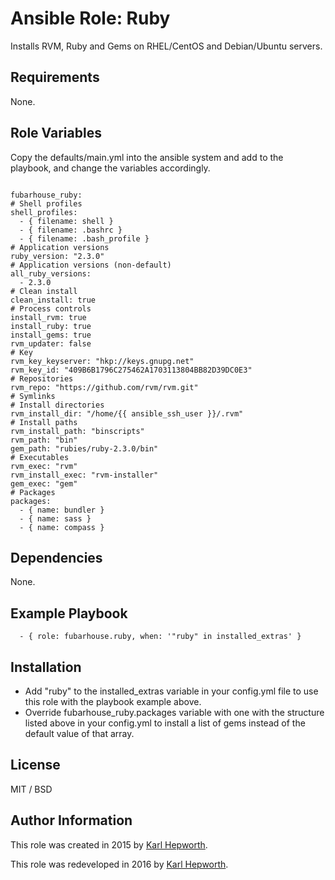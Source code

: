 # Ansible Role: Ruby

Installs RVM, Ruby and Gems on RHEL/CentOS and Debian/Ubuntu servers.

## Requirements

  None.

## Role Variables

  Copy the defaults/main.yml into the ansible system and add to the playbook, and change the variables accordingly.

  ````

  fubarhouse_ruby:
  # Shell profiles
  shell_profiles:
    - { filename: shell }
    - { filename: .bashrc }
    - { filename: .bash_profile }
  # Application versions
  ruby_version: "2.3.0"
  # Application versions (non-default)
  all_ruby_versions:
    - 2.3.0
  # Clean install
  clean_install: true
  # Process controls
  install_rvm: true
  install_ruby: true
  install_gems: true
  rvm_updater: false
  # Key
  rvm_key_keyserver: "hkp://keys.gnupg.net"
  rvm_key_id: "409B6B1796C275462A1703113804BB82D39DC0E3"
  # Repositories
  rvm_repo: "https://github.com/rvm/rvm.git"
  # Symlinks
  # Install directories
  rvm_install_dir: "/home/{{ ansible_ssh_user }}/.rvm"
  # Install paths
  rvm_install_path: "binscripts"
  rvm_path: "bin"
  gem_path: "rubies/ruby-2.3.0/bin"
  # Executables
  rvm_exec: "rvm"
  rvm_install_exec: "rvm-installer"
  gem_exec: "gem"
  # Packages
  packages:
    - { name: bundler }
    - { name: sass }
    - { name: compass }

  ````

## Dependencies

  None.

## Example Playbook

```
  - { role: fubarhouse.ruby, when: '"ruby" in installed_extras' }
```

## Installation

  * Add "ruby" to the installed_extras variable in your config.yml file to use this role with the playbook example above.
  * Override fubarhouse_ruby.packages variable with one with the structure listed above in your config.yml to install a list of gems instead of the default value of that array.

## License

  MIT / BSD

## Author Information

  This role was created in 2015 by [Karl Hepworth](https://twitter.com/fubarhouse).

  This role was redeveloped in 2016  by [Karl Hepworth](https://twitter.com/fubarhouse).
